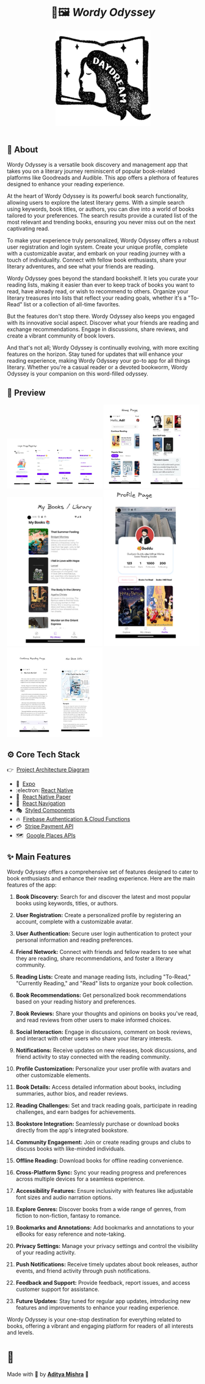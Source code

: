 <!-- <p align="center">
  <a href="#calling-about">About</a>&nbsp;&nbsp;&nbsp;|&nbsp;&nbsp;&nbsp;
  <a href="#eyes-preview">Preview</a>&nbsp;&nbsp;&nbsp;|&nbsp;&nbsp;&nbsp;
  <a href="#gear-core-tech-stack">Tech Stack</a>&nbsp;&nbsp;&nbsp;|&nbsp;&nbsp;&nbsp;
  <a href="#sparkles-main-features">Features</a>&nbsp;&nbsp;&nbsp;|&nbsp;&nbsp;&nbsp;
  <a href="#camera_flash-screenshots">Screenshots</a>&nbsp;&nbsp;&nbsp;|&nbsp;&nbsp;&nbsp;
  <a href="#memo-license-">License</a>&nbsp;&nbsp;&nbsp;|&nbsp;&nbsp;&nbsp;
  <a href="#warning-disclaimer">Disclaimer</a>
</p> -->

<h1 align="center">
 📖🖼 <em>Wordy Odyssey </em>
</h1>

<div align="center">
  <img src="/assets/logo.png" alt="App brand icon" width = "250"  />
</div>

<br />

## :calling: About

Wordy Odyssey is a versatile book discovery and management app that takes you on a literary journey reminiscent of popular book-related platforms like Goodreads and Audible. This app offers a plethora of features designed to enhance your reading experience.

At the heart of Wordy Odyssey is its powerful book search functionality, allowing users to explore the latest literary gems. With a simple search using keywords, book titles, or authors, you can dive into a world of books tailored to your preferences. The search results provide a curated list of the most relevant and trending books, ensuring you never miss out on the next captivating read.

To make your experience truly personalized, Wordy Odyssey offers a robust user registration and login system. Create your unique profile, complete with a customizable avatar, and embark on your reading journey with a touch of individuality. Connect with fellow book enthusiasts, share your literary adventures, and see what your friends are reading.

Wordy Odyssey goes beyond the standard bookshelf. It lets you curate your reading lists, making it easier than ever to keep track of books you want to read, have already read, or wish to recommend to others. Organize your literary treasures into lists that reflect your reading goals, whether it's a "To-Read" list or a collection of all-time favorites.

But the features don't stop there. Wordy Odyssey also keeps you engaged with its innovative social aspect. Discover what your friends are reading and exchange recommendations. Engage in discussions, share reviews, and create a vibrant community of book lovers.

And that's not all; Wordy Odyssey is continually evolving, with more exciting features on the horizon. Stay tuned for updates that will enhance your reading experience, making Wordy Odyssey your go-to app for all things literary. Whether you're a casual reader or a devoted bookworm, Wordy Odyssey is your companion on this word-filled odyssey.

## :eyes: Preview

<p>
    <img src="./assets/screenshots/LoginPage.jpg" width="250">
   <img src="./assets/screenshots/HomePage.jpg" width="250">
   <img src="./assets/screenshots/Libraray.jpg" width="250">
   <img src="./assets/screenshots/profile.jpg" width="250">
   <img src="./assets/screenshots/Window.jpg" width="250">
</p>

## :gear: Core Tech Stack

👉&nbsp; [Project Architecture Diagram](https://lucid.app/lucidchart/invitations/accept/inv_6fab6816-4e33-4ab2-9039-1cab4f972b3d "YumMeals App Architecture Diagram")

- :arrow_up_small:&nbsp; [Expo](https://expo.io/ "Expo")
- :electron:&nbsp;[React Native](https://reactnative.dev/ "React Native")
- :page_with_curl:&nbsp; [React Native Paper](https://callstack.github.io/react-native-paper/index.html "React Native Paper")
- :link:&nbsp; [React Navigation](https://reactnavigation.org/ "React Navigation")
- :performing_arts:&nbsp; [Styled Components](https://styled-components.com/ "Styled Components")
- :fire:&nbsp; [Firebase Authentication & Cloud Functions](https://firebase.google.com/)
- :credit_card:&nbsp; [Stripe Payment API](https://stripe.com/docs/payments "Stripe Payments")
- :world_map:&nbsp; [Google Places APIs](https://developers.google.com/maps/documentation/places/web-service/overview "Google Places APIs")

## :sparkles: Main Features

Wordy Odyssey offers a comprehensive set of features designed to cater to book enthusiasts and enhance their reading experience. Here are the main features of the app:

1. **Book Discovery:** Search for and discover the latest and most popular books using keywords, titles, or authors.

2. **User Registration:** Create a personalized profile by registering an account, complete with a customizable avatar.

3. **User Authentication:** Secure user login authentication to protect your personal information and reading preferences.

4. **Friend Network:** Connect with friends and fellow readers to see what they are reading, share recommendations, and foster a literary community.

5. **Reading Lists:** Create and manage reading lists, including "To-Read," "Currently Reading," and "Read" lists to organize your book collection.

6. **Book Recommendations:** Get personalized book recommendations based on your reading history and preferences.

7. **Book Reviews:** Share your thoughts and opinions on books you've read, and read reviews from other users to make informed choices.

8. **Social Interaction:** Engage in discussions, comment on book reviews, and interact with other users who share your literary interests.

9. **Notifications:** Receive updates on new releases, book discussions, and friend activity to stay connected with the reading community.

10. **Profile Customization:** Personalize your user profile with avatars and other customizable elements.

11. **Book Details:** Access detailed information about books, including summaries, author bios, and reader reviews.

12. **Reading Challenges:** Set and track reading goals, participate in reading challenges, and earn badges for achievements.

13. **Bookstore Integration:** Seamlessly purchase or download books directly from the app's integrated bookstore.

14. **Community Engagement:** Join or create reading groups and clubs to discuss books with like-minded individuals.

15. **Offline Reading:** Download books for offline reading convenience.

16. **Cross-Platform Sync:** Sync your reading progress and preferences across multiple devices for a seamless experience.

17. **Accessibility Features:** Ensure inclusivity with features like adjustable font sizes and audio narration options.

18. **Explore Genres:** Discover books from a wide range of genres, from fiction to non-fiction, fantasy to romance.

19. **Bookmarks and Annotations:** Add bookmarks and annotations to your eBooks for easy reference and note-taking.

20. **Privacy Settings:** Manage your privacy settings and control the visibility of your reading activity.

21. **Push Notifications:** Receive timely updates about book releases, author events, and friend activity through push notifications.

22. **Feedback and Support:** Provide feedback, report issues, and access customer support for assistance.

23. **Future Updates:** Stay tuned for regular app updates, introducing new features and improvements to enhance your reading experience.

Wordy Odyssey is your one-stop destination for everything related to books, offering a vibrant and engaging platform for readers of all interests and levels.

# :closed_book:

Made with 💖 by [**Aditya Mishra**](https://www.linkedin.com/in/adityad12/) 🚀
